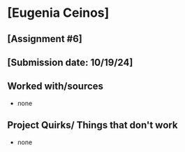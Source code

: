 # [Eugenia Ceinos]
## [Assignment #6]
## [Submission date: 10/19/24]
## Worked with/sources 
* none
## Project Quirks/ Things that don't work
* none
